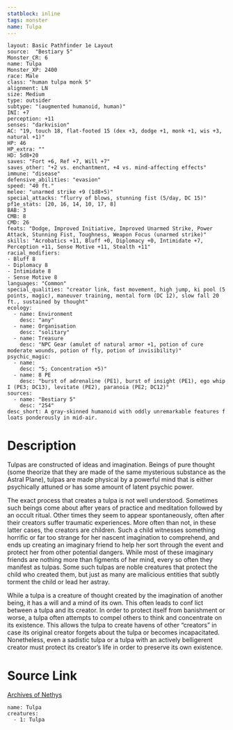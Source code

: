 ```yaml
---
statblock: inline
tags: monster
name: Tulpa
---
```

```statblock
layout: Basic Pathfinder 1e Layout
source:  "Bestiary 5"
Monster_CR: 6
name: Tulpa
Monster_XP: 2400
race: Male
class: "human tulpa monk 5"
alignment: LN
size: Medium
type: outsider
subtype: "(augmented humanoid, human)"
INI: +7
perception: +11
senses: "darkvision"
AC: "19, touch 18, flat-footed 15 (dex +3, dodge +1, monk +1, wis +3, natural +1)"
HP: 46
HP_extra: ""
HD: 5d8+20
saves: "Fort +6, Ref +7, Will +7"
saves_other: "+2 vs. enchantment, +4 vs. mind-affecting effects"
immune: "disease"
defensive_abilities: "evasion"
speed: "40 ft."
melee: "unarmed strike +9 (1d8+5)"
special_attacks: "flurry of blows, stunning fist (5/day, DC 15)"
pf1e_stats: [20, 16, 14, 10, 17, 8]
BAB: 3
CMB: 8
CMD: 26
feats: "Dodge, Improved Initiative, Improved Unarmed Strike, Power Attack, Stunning Fist, Toughness, Weapon Focus (unarmed strike)"
skills: "Acrobatics +11, Bluff +0, Diplomacy +0, Intimidate +7, Perception +11, Sense Motive +11, Stealth +11"
racial_modifiers:
- Bluff 8
- Diplomacy 8
- Intimidate 8
- Sense Motive 8
languages: "Common"
special_qualities: "creator link, fast movement, high jump, ki pool (5 points, magic), maneuver training, mental form (DC 12), slow fall 20 ft., sustained by thought"
ecology:
  - name: Environment
    desc: "any"
  - name: Organisation
    desc: "solitary"
  - name: Treasure
    desc: "NPC Gear (amulet of natural armor +1, potion of cure moderate wounds, potion of fly, potion of invisibility)"
psychic_magic:
  - name:
    desc: "5; Concentration +5)"
  - name: 8 PE
    desc: "burst of adrenaline (PE1), burst of insight (PE1), ego whip I (PE3; DC13), levitate (PE2), paranoia (PE2; DC12)"
sources:
  - name: "Bestiary 5"
    desc: "254"
desc_short: A gray-skinned humanoid with oddly unremarkable features f loats ponderously in mid-air.
```
# Description
Tulpas are constructed of ideas and imagination. Beings of pure thought (some theorize that they are made of the same mysterious substance as the Astral Plane), tulpas are made physical by a powerful mind that is either psychically attuned or has some amount of latent psychic power.

 The exact process that creates a tulpa is not well understood. Sometimes such beings come about after years of practice and meditation followed by an occult ritual. Other times they seem to appear spontaneously, often after their creators suffer traumatic experiences. More often than not, in these latter cases, the creators are children. Such a child witnesses something horrific or far too strange for her nascent imagination to comprehend, and ends up creating an imaginary friend to help her sort through the event and protect her from other potential dangers. While most of these imaginary friends are nothing more than figments of her mind, every so often they manifest as tulpas. Some such tulpas are noble creatures that protect the child who created them, but just as many are malicious entities that subtly torment the child or lead her astray.

 While a tulpa is a creature of thought created by the imagination of another being, it has a will and a mind of its own. This often leads to conf lict between a tulpa and its creator. In order to protect itself from banishment or worse, a tulpa often attempts to compel others to think and concentrate on its existence. This allows the tulpa to create havens of other “creators” in case its original creator forgets about the tulpa or becomes incapacitated. Nonetheless, even a sadistic tulpa or a tulpa with an actively belligerent creator must protect its creator’s life in order to preserve its own existence.
# Source Link
[Archives of Nethys](https://aonprd.com/MonsterDisplay.aspx?ItemName=Tulpa)
```encounter-table
name: Tulpa
creatures:
  - 1: Tulpa
```
